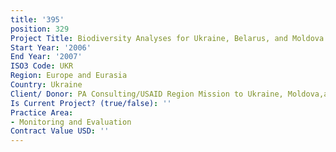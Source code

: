 ```yaml
---
title: '395'
position: 329
Project Title: Biodiversity Analyses for Ukraine, Belarus, and Moldova
Start Year: '2006'
End Year: '2007'
ISO3 Code: UKR
Region: Europe and Eurasia
Country: Ukraine
Client/ Donor: PA Consulting/USAID Region Mission to Ukraine, Moldova,and Belarus
Is Current Project? (true/false): ''
Practice Area:
- Monitoring and Evaluation
Contract Value USD: ''
---
```


